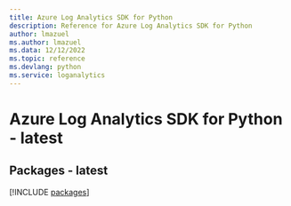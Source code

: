 ```yaml
---
title: Azure Log Analytics SDK for Python
description: Reference for Azure Log Analytics SDK for Python
author: lmazuel
ms.author: lmazuel
ms.data: 12/12/2022
ms.topic: reference
ms.devlang: python
ms.service: loganalytics
---
```

# Azure Log Analytics SDK for Python - latest
## Packages - latest
[!INCLUDE [packages](log-analytics-index.md)]